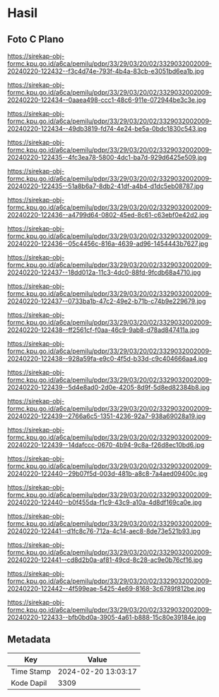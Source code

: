 # Hasil

## Foto C Plano

https://sirekap-obj-formc.kpu.go.id/a6ca/pemilu/pdpr/33/29/03/20/02/3329032002009-20240220-122432--f3c4d74e-793f-4b4a-83cb-e3051bd6ea1b.jpg

https://sirekap-obj-formc.kpu.go.id/a6ca/pemilu/pdpr/33/29/03/20/02/3329032002009-20240220-122434--0aaea498-ccc1-48c6-911e-072944be3c3e.jpg

https://sirekap-obj-formc.kpu.go.id/a6ca/pemilu/pdpr/33/29/03/20/02/3329032002009-20240220-122434--49db3819-fd74-4e24-be5a-0bdc1830c543.jpg

https://sirekap-obj-formc.kpu.go.id/a6ca/pemilu/pdpr/33/29/03/20/02/3329032002009-20240220-122435--4fc3ea78-5800-4dc1-ba7d-929d6425e509.jpg

https://sirekap-obj-formc.kpu.go.id/a6ca/pemilu/pdpr/33/29/03/20/02/3329032002009-20240220-122435--51a8b6a7-8db2-41df-a4b4-d1dc5eb08787.jpg

https://sirekap-obj-formc.kpu.go.id/a6ca/pemilu/pdpr/33/29/03/20/02/3329032002009-20240220-122436--a4799d64-0802-45ed-8c61-c63ebf0e42d2.jpg

https://sirekap-obj-formc.kpu.go.id/a6ca/pemilu/pdpr/33/29/03/20/02/3329032002009-20240220-122436--05c4456c-816a-4639-ad96-1454443b7627.jpg

https://sirekap-obj-formc.kpu.go.id/a6ca/pemilu/pdpr/33/29/03/20/02/3329032002009-20240220-122437--18dd012a-11c3-4dc0-88fd-9fcdb68a4710.jpg

https://sirekap-obj-formc.kpu.go.id/a6ca/pemilu/pdpr/33/29/03/20/02/3329032002009-20240220-122437--0733ba1b-47c2-49e2-b71b-c74b9e229679.jpg

https://sirekap-obj-formc.kpu.go.id/a6ca/pemilu/pdpr/33/29/03/20/02/3329032002009-20240220-122438--ff2561cf-f0aa-46c9-9ab8-d78ad847411a.jpg

https://sirekap-obj-formc.kpu.go.id/a6ca/pemilu/pdpr/33/29/03/20/02/3329032002009-20240220-122438--928a59fa-e9c0-4f5d-b33d-c9c404666aa4.jpg

https://sirekap-obj-formc.kpu.go.id/a6ca/pemilu/pdpr/33/29/03/20/02/3329032002009-20240220-122439--5d4e8ad0-2d0e-4205-8d9f-5d8ed82384b8.jpg

https://sirekap-obj-formc.kpu.go.id/a6ca/pemilu/pdpr/33/29/03/20/02/3329032002009-20240220-122439--2766a6c5-1351-4236-92a7-938a69028a19.jpg

https://sirekap-obj-formc.kpu.go.id/a6ca/pemilu/pdpr/33/29/03/20/02/3329032002009-20240220-122439--14dafccc-0670-4b94-9c8a-f26d8ec10bd6.jpg

https://sirekap-obj-formc.kpu.go.id/a6ca/pemilu/pdpr/33/29/03/20/02/3329032002009-20240220-122440--29b07f5d-003d-481b-a8c8-7a4aed09400c.jpg

https://sirekap-obj-formc.kpu.go.id/a6ca/pemilu/pdpr/33/29/03/20/02/3329032002009-20240220-122440--b0f455da-f1c9-43c9-a10a-4d8df169ca0e.jpg

https://sirekap-obj-formc.kpu.go.id/a6ca/pemilu/pdpr/33/29/03/20/02/3329032002009-20240220-122441--d1fc8c76-712a-4c14-aec8-8de73e521b93.jpg

https://sirekap-obj-formc.kpu.go.id/a6ca/pemilu/pdpr/33/29/03/20/02/3329032002009-20240220-122441--cd8d2b0a-af81-49cd-8c28-ac9e0b76cf16.jpg

https://sirekap-obj-formc.kpu.go.id/a6ca/pemilu/pdpr/33/29/03/20/02/3329032002009-20240220-122442--4f599eae-5425-4e69-8168-3c6789f812be.jpg

https://sirekap-obj-formc.kpu.go.id/a6ca/pemilu/pdpr/33/29/03/20/02/3329032002009-20240220-122433--bfb0bd0a-3905-4a61-b888-15c80e39184e.jpg


## Metadata

| Key        | Value               |
| ---------- | ------------------- |
| Time Stamp | 2024-02-20 13:03:17 |
| Kode Dapil | 3309                |



